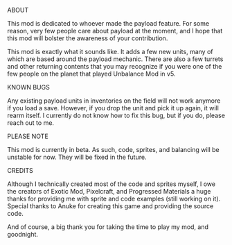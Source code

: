 ABOUT

This mod is dedicated to whoever made the payload feature. For some reason, very few people care about payload at the moment, and I hope that this mod will bolster the awareness of your contribution.

This mod is exactly what it sounds like. It adds a few new units, many of which are based around the payload mechanic. There are also a few turrets and other returning contents that you may recognize if you were one of the few people on the planet that played Unbalance Mod in v5.

KNOWN BUGS

Any existing payload units in inventories on the field will not work anymore if you load a save. However, if you drop the unit and pick it up again, it will rearm itself. I currently do not know how to fix this bug, but if you do, please reach out to me.

PLEASE NOTE

This mod is currently in beta. As such, code, sprites, and balancing will be unstable for now. They will be fixed in the future.

CREDITS

Although I technically created most of the code and sprites myself, I owe the creators of Exotic Mod, Pixelcraft, and Progressed Materials a huge thanks for providing me with sprite and code examples (still working on it).
Special thanks to Anuke for creating this game and providing the source code.

And of course, a big thank you for taking the time to play my mod, and goodnight.
